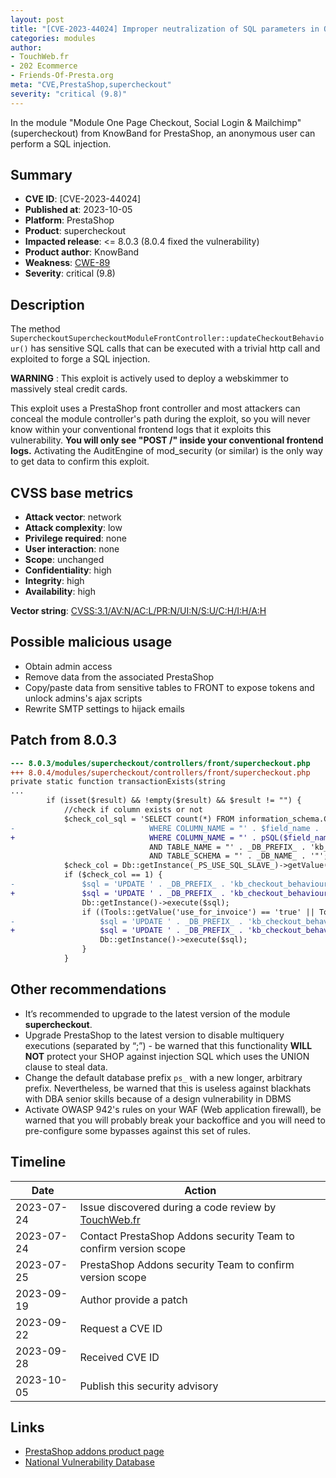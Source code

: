 ```yaml
---
layout: post
title: "[CVE-2023-44024] Improper neutralization of SQL parameters in One Page Checkout, Social Login & Mailchimp module for PrestaShop"
categories: modules
author:
- TouchWeb.fr
- 202 Ecommerce
- Friends-Of-Presta.org
meta: "CVE,PrestaShop,supercheckout"
severity: "critical (9.8)"
---
```


In the module "Module One Page Checkout, Social Login & Mailchimp" (supercheckout) from KnowBand for PrestaShop, an anonymous user can perform a SQL injection.


## Summary

* **CVE ID**: [CVE-2023-44024]
* **Published at**: 2023-10-05
* **Platform**: PrestaShop
* **Product**: supercheckout
* **Impacted release**: <= 8.0.3 (8.0.4 fixed the vulnerability)
* **Product author**: KnowBand
* **Weakness**: [CWE-89](https://cwe.mitre.org/data/definitions/89.html)
* **Severity**: critical (9.8)

## Description

The method `SupercheckoutSupercheckoutModuleFrontController::updateCheckoutBehaviour()` has sensitive SQL calls that can be executed with a trivial http call and exploited to forge a SQL injection.

**WARNING** : This exploit is actively used to deploy a webskimmer to massively steal credit cards.

This exploit uses a PrestaShop front controller and most attackers can conceal the module controller's path during the exploit, so you will never know within your conventional frontend logs that it exploits this vulnerability. **You will only see "POST /" inside your conventional frontend logs.** Activating the AuditEngine of mod_security (or similar) is the only way to get data to confirm this exploit.

## CVSS base metrics

* **Attack vector**: network
* **Attack complexity**: low
* **Privilege required**: none
* **User interaction**: none
* **Scope**: unchanged
* **Confidentiality**: high
* **Integrity**: high
* **Availability**: high

**Vector string**: [CVSS:3.1/AV:N/AC:L/PR:N/UI:N/S:U/C:H/I:H/A:H](https://nvd.nist.gov/vuln-metrics/cvss/v3-calculator?vector=AV:N/AC:L/PR:N/UI:N/S:U/C:H/I:H/A:H)

## Possible malicious usage

* Obtain admin access
* Remove data from the associated PrestaShop
* Copy/paste data from sensitive tables to FRONT to expose tokens and unlock admins's ajax scripts
* Rewrite SMTP settings to hijack emails

## Patch from 8.0.3

```diff
--- 8.0.3/modules/supercheckout/controllers/front/supercheckout.php
+++ 8.0.4/modules/supercheckout/controllers/front/supercheckout.php
private static function transactionExists(string
...
        if (isset($result) && !empty($result) && $result != "") {
            //check if column exists or not
            $check_col_sql = 'SELECT count(*) FROM information_schema.COLUMNS
-                              WHERE COLUMN_NAME = "' . $field_name . '"
+                              WHERE COLUMN_NAME = "' . pSQL($field_name) . '"
                               AND TABLE_NAME = "' . _DB_PREFIX_ . 'kb_checkout_behaviour_stats"
                               AND TABLE_SCHEMA = "' . _DB_NAME_ . '"';
            $check_col = Db::getInstance(_PS_USE_SQL_SLAVE_)->getValue($check_col_sql);
            if ($check_col == 1) {
-               $sql = 'UPDATE ' . _DB_PREFIX_ . 'kb_checkout_behaviour_stats SET ' . pSQL($field_name) . ' = ' . (int) $filled . ' WHERE id_cart = ' . (int) $this->context->cart->id;
+               $sql = 'UPDATE ' . _DB_PREFIX_ . 'kb_checkout_behaviour_stats SET `' . bqSQL($field_name) . ' = ' . (int) $filled . ' WHERE id_cart = ' . (int) $this->context->cart->id;
                Db::getInstance()->execute($sql);
                if ((Tools::getValue('use_for_invoice') == 'true' || Tools::getValue('use_for_invoice') == true) && $field_name != 'email' && (strpos($field_name, '_invoice') == false)) {
-                   $sql = 'UPDATE ' . _DB_PREFIX_ . 'kb_checkout_behaviour_stats SET ' . pSQL($field_name) . '_invoice = ' . (int) $filled . ' WHERE id_cart = ' . (int) $this->context->cart->id;
+                   $sql = 'UPDATE ' . _DB_PREFIX_ . 'kb_checkout_behaviour_stats SET `' . bqSQL($field_name) . '_invoice` = ' . (int) $filled . ' WHERE id_cart = ' . (int) $this->context->cart->id;
                    Db::getInstance()->execute($sql);
                }
            }
```

## Other recommendations

* It’s recommended to upgrade to the latest version of the module **supercheckout**.
* Upgrade PrestaShop to the latest version to disable multiquery executions (separated by “;”) - be warned that this functionality **WILL NOT** protect your SHOP against injection SQL which uses the UNION clause to steal data.
* Change the default database prefix `ps_` with a new longer, arbitrary prefix. Nevertheless, be warned that this is useless against blackhats with DBA senior skills because of a design vulnerability in DBMS
* Activate OWASP 942's rules on your WAF (Web application firewall), be warned that you will probably break your backoffice and you will need to pre-configure some bypasses against this set of rules.

## Timeline

| Date | Action |
|--|--|
| 2023-07-24 | Issue discovered during a code review by [TouchWeb.fr](https://www.touchweb.fr) |
| 2023-07-24 | Contact PrestaShop Addons security Team to confirm version scope |
| 2023-07-25 | PrestaShop Addons security Team to confirm version scope |
| 2023-09-19 | Author provide a patch |
| 2023-09-22 | Request a CVE ID |
| 2023-09-28 | Received CVE ID |
| 2023-10-05 | Publish this security advisory |

## Links

* [PrestaShop addons product page](https://addons.prestashop.com/fr/processus-rapide-commande/18016-one-page-checkout-social-login-mailchimp.html)
* [National Vulnerability Database](https://nvd.nist.gov/vuln/detail/CVE-2023-44024)
